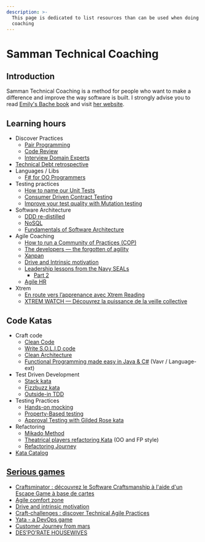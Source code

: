 ```yaml
---
description: >-
  This page is dedicated to list resources than can be used when doing Samman
  coaching
---
```


# Samman Technical Coaching

## Introduction

Samman Technical Coaching is a method for people who want to make a difference and improve the way software is built. I strongly advise you to read [Emily's Bache book](https://leanpub.com/techagilecoach) and visit [her website](http://sammancoaching.org/).

## Learning hours

* Discover Practices
  * [Pair Programming](https://yoan-thirion.gitbook.io/knowledge-base/software-craftsmanship/practices/pair-programming)
  * [Code Review](https://yoan-thirion.gitbook.io/knowledge-base/software-craftsmanship/practices/code-review)
  * [Interview Domain Experts](https://yoan-thirion.gitbook.io/knowledge-base/software-craftsmanship/practices/interview-domain-experts)
* [Technical Debt retrospective](https://yoan-thirion.gitbook.io/knowledge-base/software-craftsmanship/technical-debt-workshop)
* Languages / Libs
  * [F\# for OO Programmers](https://yoan-thirion.gitbook.io/knowledge-base/software-craftsmanship/f-for-oo-programmers)
* Testing practices
  * [How to name our Unit Tests](https://yoan-thirion.gitbook.io/knowledge-base/software-craftsmanship/testing/how-to-name-our-unit-tests)
  * [Consumer Driven Contract Testing](https://yoan-thirion.gitbook.io/knowledge-base/software-craftsmanship/testing/improve-the-design-and-testing-of-your-micro-services-through-consumer-driven-contract-tests)
  * [Improve your test quality with Mutation testing](https://yoan-thirion.gitbook.io/knowledge-base/software-craftsmanship/testing/mutation-testing)
* Software Architecture
  * [DDD re-distilled](https://yoan-thirion.gitbook.io/knowledge-base/software-architecture/ddd-re-distilled)
  * [NoSQL](https://yoan-thirion.gitbook.io/knowledge-base/software-architecture/nosql)
  * [Fundamentals of Software Architecture](https://yoan-thirion.gitbook.io/knowledge-base/software-architecture/fundamentals-of-software-architecture)
* Agile Coaching
  * [How to run a Community of Practices \(COP\)](https://yoan-thirion.gitbook.io/knowledge-base/agile-coaching/how-to-run-a-community-of-practices-cop)
  * [The developers — the forgotten of agility](https://yoan-thirion.gitbook.io/knowledge-base/agile-coaching/the-developers-the-forgotten-of-agility)
  * [Xanpan](https://yoan-thirion.gitbook.io/knowledge-base/agile-coaching/xanpan-a-team-centric-agile-method-story)
  * [Drive and Intrinsic motivation](https://speakerdeck.com/thirion/drive-and-intrinsic-motivation-a-toolkit-for-todays-managers)
  * [Leadership lessons from the Navy SEALs](https://yoan-thirion.gitbook.io/knowledge-base/leadership/learn-leadership-from-the-navy-seals)
    * [Part 2](https://yoan-thirion.gitbook.io/knowledge-base/leadership/learn-to-lead-and-help-your-team-s-to-be-successful)
  * [Agile HR](https://speakerdeck.com/thirion/how)
* Xtrem
  * [En route vers l’apprenance avec Xtrem Reading](https://yoan-thirion.gitbook.io/knowledge-base/xtrem-reading/en-route-vers-lapprenance-avec-xtrem-reading)
  * [XTREM WATCH — Découvrez la puissance de la veille collective](https://yoan-thirion.gitbook.io/knowledge-base/agile-coaching/xtrem-watch-decouvrez-la-puissance-de-la-veille-collective)

## Code Katas

* Craft code
  * [Clean Code](https://yoan-thirion.gitbook.io/knowledge-base/software-craftsmanship/code-katas/clean-code)
  * [Write S.O.L.I.D code](https://yoan-thirion.gitbook.io/knowledge-base/software-craftsmanship/code-katas/write-s.o.l.i.d-code)
  * [Clean Architecture](https://yoan-thirion.gitbook.io/knowledge-base/software-craftsmanship/code-katas/clean-architecture)
  * [Functional Programming made easy in Java & C\#](https://yoan-thirion.gitbook.io/knowledge-base/software-craftsmanship/code-katas/functional-programming-made-easy-in-java-and-c) \(Vavr / Language-ext\)
* Test Driven Development
  * [Stack kata](https://yoan-thirion.gitbook.io/knowledge-base/software-craftsmanship/code-katas/tdd-katas/stack)
  * [Fizzbuzz kata](https://yoan-thirion.gitbook.io/knowledge-base/software-craftsmanship/code-katas/tdd-katas/fizzbuzz)
  * [Outside-in TDD](https://yoan-thirion.gitbook.io/knowledge-base/software-craftsmanship/code-katas/tdd-katas/outside-in-tdd)
* Testing Practices
  * [Hands-on mocking](https://yoan-thirion.gitbook.io/knowledge-base/software-craftsmanship/code-katas/mocking)
  * [Property-Based testing](https://yoan-thirion.gitbook.io/knowledge-base/software-craftsmanship/code-katas/improve-your-software-quality-with-property-based-testing)
  * [Approval Testing with Gilded Rose kata](https://yoan-thirion.gitbook.io/knowledge-base/software-craftsmanship/code-katas/gilded-rose-approval-testing)
* Refactoring
  * [Mikado Method](https://yoan-thirion.gitbook.io/knowledge-base/software-craftsmanship/code-katas/mikado-method)
  * [Theatrical players refactoring Kata](https://yoan-thirion.gitbook.io/knowledge-base/software-craftsmanship/code-katas/theatrical-players-refactoring-kata) \(OO and FP style\)
  * [Refactoring Journey](https://yoan-thirion.gitbook.io/knowledge-base/software-craftsmanship/code-katas/refactoring-journey-kata)
* [Kata Catalog](https://yoan-thirion.gitbook.io/knowledge-base/software-craftsmanship/code-katas)

## [Serious games](https://yoan-thirion.gitbook.io/knowledge-base/serious-games/my-serious-games)

* [Craftsminator : découvrez le Software Craftsmanship à l'aide d'un Escape Game à base de cartes](https://yoan-thirion.gitbook.io/knowledge-base/serious-games/craftsminator)
* [Agile comfort zone](https://cedricpm.s3.eu-west-3.amazonaws.com/AGILE+COMFORT+ZONE+GAME.pdf)
* [Drive and intrinsic motivation](https://www.dropbox.com/s/tk4kzcdl9jtwgfj/drive-and-intrinsic-motivation-game.pdf?dl=0)
* [Craft-challenges : discover Technical Agile Practices](https://play14.org/games/craft-challenges)
* [Yata - a DevOps game](https://play14.org/games/yata)
* [Customer Journey from mars](https://play14.org/games/my-customer-journey-from-mars)
* [DES’PO’RATE HOUSEWIVES](https://play14.org/games/desporate-housewives)

